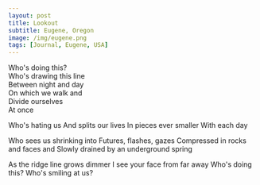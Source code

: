 ```yaml
---
layout: post
title: Lookout
subtitle: Eugene, Oregon
image: /img/eugene.png
tags: [Journal, Eugene, USA]
---
```


Who's doing this?  
Who's drawing this line  
Between night and day  
On which we walk and  
Divide ourselves  
At once  

Who's hating us
And splits our lives
In pieces ever smaller
With each day

Who sees us shrinking into
Futures, flashes, gazes
Compressed in rocks and faces and
Slowly drained by an underground spring

As the ridge line grows dimmer
I see your face from far away
Who's doing this?
Who's smiling at us?
